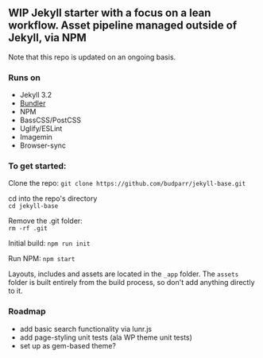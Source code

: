 ## WIP Jekyll starter with a focus on a lean workflow. Asset pipeline managed outside of Jekyll, via NPM

Note that this repo is updated on an ongoing basis.

### Runs on
- Jekyll 3.2  
- [Bundler](http://bundler.io/)
- NPM
- BassCSS/PostCSS
- Uglify/ESLint
- Imagemin
- Browser-sync



### To get started:

Clone the repo:
`git clone https://github.com/budparr/jekyll-base.git`  

cd into the repo's directory  
`cd jekyll-base`

Remove the .git folder:  
`rm -rf .git`

Initial build:
`npm run init`  

Run NPM:
`npm start`


Layouts, includes and assets are located in the `_app` folder. The `assets` folder is built entirely from the build process, so don't add anything directly to it.

### Roadmap
- add basic search functionality via lunr.js
- add page-styling unit tests (ala WP theme unit tests)
- set up as gem-based theme?

